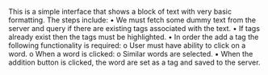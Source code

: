 This is a simple interface that shows a block of text with very basic formatting.
The steps include:
•	We must fetch some dummy text from the server and query if there are existing tags associated with the text.
•	If tags already exist then the tags must be highlighted.
•	In order the add a tag the following functionality is required:
    o	User must have ability to click on a word.
    o	When a word is clicked:
    o	Similar words are selected.
▪	When the addition button is clicked, the word are set as a tag and saved to the 
    server.
